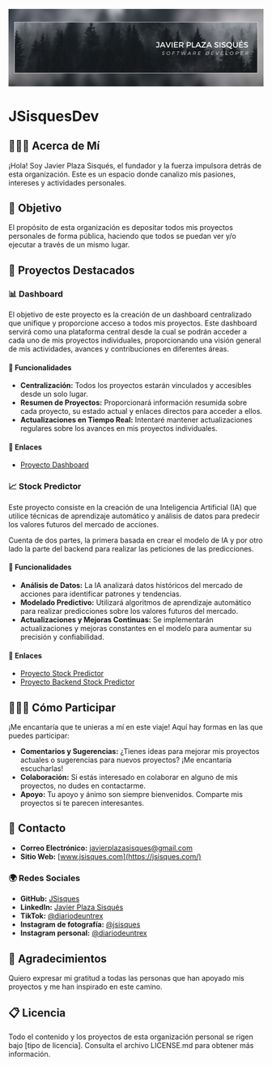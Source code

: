 ![](https://github.com/JSisquesDev/.github/blob/main/assets/img/Banner%20LinkedIn.png)

# JSisquesDev

## 👨🏼‍💻 Acerca de Mí

¡Hola! Soy Javier Plaza Sisqués, el fundador y la fuerza impulsora detrás de esta organización. Este es un espacio donde canalizo mis pasiones, intereses y actividades personales.

## 🎯 Objetivo

El propósito de esta organización es depositar todos mis proyectos personales de forma pública, haciendo que todos se puedan ver y/o ejecutar a través de un mismo lugar.

## 📌 Proyectos Destacados

### 📊 Dashboard

El objetivo de este proyecto es la creación de un dashboard centralizado que unifique y proporcione acceso a todos mis proyectos. Este dashboard servirá como una plataforma central desde la cual se podrán acceder a cada uno de mis proyectos individuales, proporcionando una visión general de mis actividades, avances y contribuciones en diferentes áreas.

#### 🔧 Funcionalidades

- **Centralización:** Todos los proyectos estarán vinculados y accesibles desde un solo lugar.
- **Resumen de Proyectos:** Proporcionará información resumida sobre cada proyecto, su estado actual y enlaces directos para acceder a ellos.
- **Actualizaciones en Tiempo Real:** Intentaré mantener actualizaciones regulares sobre los avances en mis proyectos individuales.

#### 🔗 Enlaces

- [Proyecto Dashboard]()

### 📈 Stock Predictor

Este proyecto consiste en la creación de una Inteligencia Artificial (IA) que utilice técnicas de aprendizaje automático y análisis de datos para predecir los valores futuros del mercado de acciones.

Cuenta de dos partes, la primera basada en crear el modelo de IA y por otro lado la parte del backend para realizar las peticiones de las predicciones.

#### 🔧 Funcionalidades

- **Análisis de Datos:** La IA analizará datos históricos del mercado de acciones para identificar patrones y tendencias.
- **Modelado Predictivo:** Utilizará algoritmos de aprendizaje automático para realizar predicciones sobre los valores futuros del mercado.
- **Actualizaciones y Mejoras Continuas:** Se implementarán actualizaciones y mejoras constantes en el modelo para aumentar su precisión y confiabilidad.

#### 🔗 Enlaces

- [Proyecto Stock Predictor](https://github.com/JSisquesDev/IA-Stock-Predictor)
- [Proyecto Backend Stock Predictor](https://github.com/JSisquesDev/Backend-Stock-Predictor)

## 👷🏼‍♂️ Cómo Participar

¡Me encantaría que te unieras a mí en este viaje! Aquí hay formas en las que puedes participar:

- **Comentarios y Sugerencias:** ¿Tienes ideas para mejorar mis proyectos actuales o sugerencias para nuevos proyectos? ¡Me encantaría escucharlas!
- **Colaboración:** Si estás interesado en colaborar en alguno de mis proyectos, no dudes en contactarme.
- **Apoyo:** Tu apoyo y ánimo son siempre bienvenidos. Comparte mis proyectos si te parecen interesantes.

## 📱 Contacto

- **Correo Electrónico:** [javierplazasisques@gmail.com](javierplazasisques@gmail.com)
- **Sitio Web:** [www.jsisques.com](https://jsisques.com/)

### 🌍 Redes Sociales

- **GitHub:** [JSisques](https://github.com/JSisques)
- **LinkedIn:** [Javier Plaza Sisqués](https://www.linkedin.com/in/javier-plaza-sisqu%C3%A9s-b79367172/)
- **TikTok:** [@diariodeuntrex](https://www.tiktok.com/@diariodeuntrex)
- **Instagram de fotografía:** [@jsisques](https://www.instagram.com/jsisques/)
- **Instagram personal:** [@diariodeuntrex](https://www.instagram.com/diariodeuntrex/)

## 🤗 Agradecimientos

Quiero expresar mi gratitud a todas las personas que han apoyado mis proyectos y me han inspirado en este camino.

## 📋 Licencia

Todo el contenido y los proyectos de esta organización personal se rigen bajo [tipo de licencia]. Consulta el archivo LICENSE.md para obtener más información.
